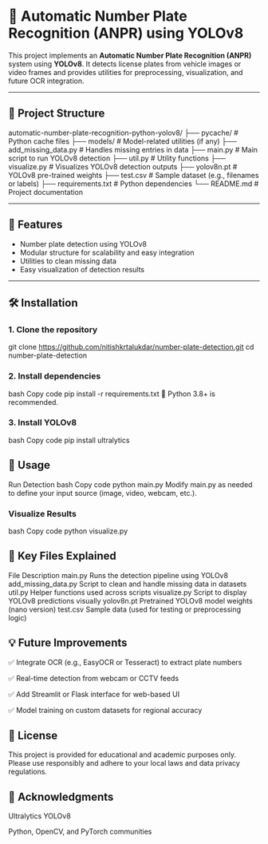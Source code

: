 # 🚗 Automatic Number Plate Recognition (ANPR) using YOLOv8

This project implements an **Automatic Number Plate Recognition (ANPR)** system using **YOLOv8**. It detects license plates from vehicle images or video frames and provides utilities for preprocessing, visualization, and future OCR integration.

---

## 📁 Project Structure

automatic-number-plate-recognition-python-yolov8/
├── pycache/ # Python cache files
├── models/ # Model-related utilities (if any)
├── add_missing_data.py # Handles missing entries in data
├── main.py # Main script to run YOLOv8 detection
├── util.py # Utility functions
├── visualize.py # Visualizes YOLOv8 detection outputs
├── yolov8n.pt # YOLOv8 pre-trained weights
├── test.csv # Sample dataset (e.g., filenames or labels)
├── requirements.txt # Python dependencies
└── README.md # Project documentation

---

## 🚀 Features

- Number plate detection using YOLOv8
- Modular structure for scalability and easy integration
- Utilities to clean missing data
- Easy visualization of detection results

---

## 🛠 Installation

### 1. Clone the repository


git clone https://github.com/nitishkrtalukdar/number-plate-detection.git
cd number-plate-detection
### 2. Install dependencies
bash
Copy code
pip install -r requirements.txt
📌 Python 3.8+ is recommended.

### 3. Install YOLOv8
bash
Copy code
pip install ultralytics

## 📸 Usage
Run Detection
bash
Copy code
python main.py
Modify main.py as needed to define your input source (image, video, webcam, etc.).

### Visualize Results
bash
Copy code
python visualize.py
## 📂 Key Files Explained
File	Description
main.py	Runs the detection pipeline using YOLOv8
add_missing_data.py	Script to clean and handle missing data in datasets
util.py	Helper functions used across scripts
visualize.py	Script to display YOLOv8 predictions visually
yolov8n.pt	Pretrained YOLOv8 model weights (nano version)
test.csv	Sample data (used for testing or preprocessing logic)

## 💡 Future Improvements
✅ Integrate OCR (e.g., EasyOCR or Tesseract) to extract plate numbers

✅ Real-time detection from webcam or CCTV feeds

✅ Add Streamlit or Flask interface for web-based UI

✅ Model training on custom datasets for regional accuracy

## 📄 License
This project is provided for educational and academic purposes only.
Please use responsibly and adhere to your local laws and data privacy regulations.

## 🙌 Acknowledgments
Ultralytics YOLOv8

Python, OpenCV, and PyTorch communities
